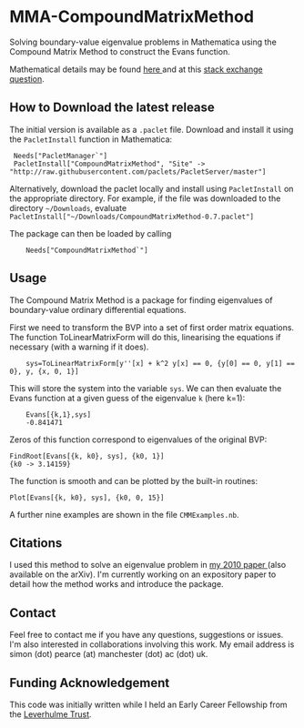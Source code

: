 # MMA-CompoundMatrixMethod
Solving boundary-value eigenvalue problems in Mathematica using the Compound Matrix Method to construct the Evans function.

Mathematical details may be found <a href=http://www.maths.gla.ac.uk/~xl/FYB-background.pdf>here </a> and at this <a href=https://mathematica.stackexchange.com/questions/155079/finding-eigenvalues-for-a-boundary-value-problem>stack exchange question</a>. 


## How to Download the latest release
 The initial version is available as a  `.paclet` file. Download and install it using the `PacletInstall` function in Mathematica:
 
     Needs["PacletManager`"]
     PacletInstall["CompoundMatrixMethod", "Site" -> "http://raw.githubusercontent.com/paclets/PacletServer/master"]
        
 Alternatively, download the paclet locally and install using `PacletInstall` on the appropriate directory. For example, if the file was downloaded to the directory `~/Downloads`, evaluate  `PacletInstall["~/Downloads/CompoundMatrixMethod-0.7.paclet"]`

The package can then be loaded by calling 

        Needs["CompoundMatrixMethod`"]

## Usage

The Compound Matrix Method is a package for finding eigenvalues of boundary-value ordinary differential equations.

First we need to transform the BVP into a set of first order matrix equations. The function ToLinearMatrixForm will do this, linearising the equations if necessary (with a warning if it does). 

        sys=ToLinearMatrixForm[y''[x] + k^2 y[x] == 0, {y[0] == 0, y[1] == 0}, y, {x, 0, 1}]

This will store the system into the variable `sys`. We can then evaluate the Evans function at a given guess of the eigenvalue `k` (here k=1):

        Evans[{k,1},sys]
        -0.841471
    
Zeros of this function correspond to eigenvalues of the original BVP: 

    FindRoot[Evans[{k, k0}, sys], {k0, 1}]
    {k0 -> 3.14159}
    
The function is smooth and can be plotted by the built-in routines:
    
    Plot[Evans[{k, k0}, sys], {k0, 0, 15}]
   
A further nine examples are shown in the file `CMMExamples.nb`.

## Citations

I used this method to solve an eigenvalue problem in <a href=https://doi.org//10.1093/imamat/hxq026>my 2010 paper </a> (also available on the arXiv). I'm currently working on an expository paper to detail how the method works and introduce the package.

## Contact

Feel free to contact me if you have any questions, suggestions or issues.
I'm also interested in collaborations involving this work.
My email address is simon (dot) pearce (at) manchester (dot) ac (dot) uk. 

## Funding Acknowledgement

This code was initially written while I held an Early Career Fellowship from the <a href=https://www.leverhulme.ac.uk>Leverhulme Trust</a>.
